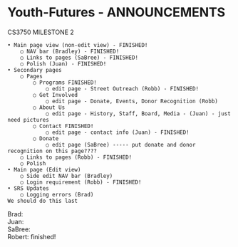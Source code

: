 # Youth-Futures - ANNOUNCEMENTS

CS3750 MILESTONE 2

	• Main page view (non-edit view) - FINISHED!
		○ NAV bar (Bradley) - FINISHED!
		○ Links to pages (SaBree) - FINISHED!
		○ Polish (Juan) - FINISHED!
	• Secondary pages
		○ Pages 
			○ Programs FINISHED!
				○ edit page - Street Outreach (Robb) - FINISHED!
			○ Get Involved
				○ edit page - Donate, Events, Donor Recognition (Robb)
			○ About Us
				○ edit page - History, Staff, Board, Media - (Juan) - just need pictures
			○ Contact FINISHED!
				○ edit page - contact info (Juan) - FINISHED!
			○ Donate
				○ edit page (SaBree) ----- put donate and donor recognition on this page????
		○ Links to pages (Robb) - FINISHED!
		○ Polish
	• Main page (Edit view)
		○ Side edit NAV bar (Bradley)
		○ Login requirement (Robb) - FINISHED!
	• SRS Updates 
		○ Logging errors (Brad)
    We should do this last

Brad:
<br/>
Juan:
<br/>
SaBree:
<br/>
Robert: finished!
